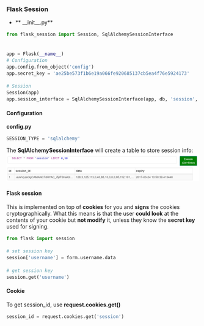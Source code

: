 ### Flask Session

* ** \_\_init\_\_.py**

```python
from flask_session import Session, SqlAlchemySessionInterface


app = Flask(__name__)
# Configuration
app.config.from_object('config')
app.secret_key = 'ae25be573f1b6e19a066fe920685137cb5ea4f76e5924173'

# Session
Session(app)
app.session_interface = SqlAlchemySessionInterface(app, db, 'session', '')
```

#### Configuration
**config.py**

```python
SESSION_TYPE = 'sqlalchemy'
```
The **SqlAlchemySessionInterface** will create a table to store session info:
![](/assets/ch5/session.PNG)

#### Flask session
This is implemented on top of **cookies** for you and **signs** the cookies cryptographically. What this means is that the user **could look** at the contents of your cookie but **not modify** it, unless they know the **secret key** used for signing.
```python
from flask import session

# set session key
session['username'] = form.username.data

# get session key
session.get('username')
```

#### Cookie

To get session_id, use **request.cookies.get()**
```python
session_id = request.cookies.get('session')
```




 